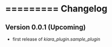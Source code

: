 =========
Changelog
=========

## Version 0.0.1 (Upcoming)

- first release of *kiara_plugin.sample_plugin*
